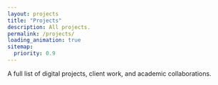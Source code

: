 ```yaml
---
layout: projects
title: "Projects"
description: All projects. 
permalink: /projects/
loading_animation: true
sitemap:
  priority: 0.9
---
```

A full list of digital projects, client work, and academic collaborations.